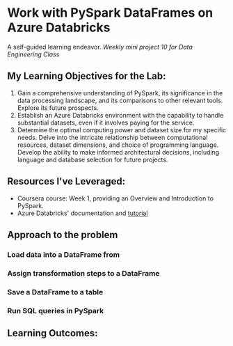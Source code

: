 # Work with PySpark DataFrames on Azure Databricks
A self-guided learning endeavor. *Weekly mini project 10 for Data Engineering Class*

## My Learning Objectives for the Lab:
1. Gain a comprehensive understanding of PySpark, its significance in the data processing landscape, and its comparisons to other relevant tools. Explore its future prospects.
2. Establish an Azure Databricks environment with the capability to handle substantial datasets, even if it involves paying for the service.
3. Determine the optimal computing power and dataset size for my specific needs. Delve into the intricate relationship between computational resources, dataset dimensions, and choice of programming language. Develop the ability to make informed architectural decisions, including language and database selection for future projects.

## Resources I've Leveraged:
* Coursera course: Week 1, providing an Overview and Introduction to PySpark.
* Azure Databricks' documentation and [tutorial](https://learn.microsoft.com/en-us/azure/databricks/getting-started/dataframes-python)

  
## Approach to the problem
### Load data into a DataFrame from 

### Assign transformation steps to a DataFrame

### Save a DataFrame to a table


### Run SQL queries in PySpark

## Learning Outcomes:
